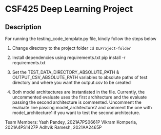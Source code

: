 # CSF425 Deep Learning Project

## Description

For running the testing_code_template.py file, kindly follow the steps below

1. Change directory to the project folder
```cd DLProject-folder```

2. Install dependencies using requirements.txt
pip install -r requirements.txt

3. Set the TEST_DATA_DIRECTORY_ABSOLUTE_PATH & OUTPUT_CSV_ABSOLUTE_PATH variables to absolute paths of test directory and where you want the output.csv to be created

4. Both model architectures are instantiated in the file. Currently, the uncommented evaluate uses the first architecture and the evaluate passing the second architecture is commented. Uncomment the evaluate line passing model_architecture2 and comment the one with model_architecture1 if you want to test the second architecture.

Team Members:
Yash Pandey, 2021A7PS0661P
Vikram Komperla, 2021A4PS1427P
Adhvik Ramesh, 2021AA2465P